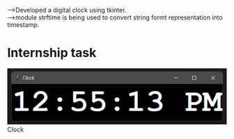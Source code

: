-->Developed a digital clock using tkinter.
<br/>
-->module strftime is being used to convert string formt representation into timestamp.

<h1> Internship task </h1>
<img src="clock.png">Clock</img>
  
